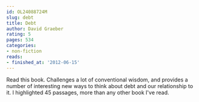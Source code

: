 ```yaml
---
id: OL24088724M
slug: debt
title: Debt
author: David Graeber
rating: 5
pages: 534
categories:
- non-fiction
reads:
- finished_at: '2012-06-15'
---
```

Read this book. Challenges a lot of conventional wisdom, and provides a number of interesting new ways to think about debt and our relationship to it. I highlighted 45 passages, more than any other book I've read.
